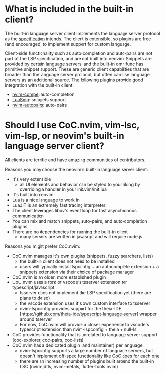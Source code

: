 # What is included in the built-in client?

The built-in language server client implements the language server protocol as the [specification](https://microsoft.github.io/language-server-protocol/specifications/specification-3-17/#textDocument_signatureHelp) intends. The client is extensible, so plugins are free (and encouraged) to implement support for custom language.

Client-side functionality such as auto-completion and auto-pairs are not part of the LSP specification, and are not built into neovim. Snippets are provided by certain language servers, and the built-in omnifunc has primitive snippet support. These are generic client capabilities that are broader than the language server protocol, but often can use language servers as an additional source. The following plugins provide good integration with the built-in client:

* [nvim-compe](https://github.com/hrsh7th/nvim-compe): auto-completion
* [LuaSnip](https://github.com/L3MON4D3/LuaSnip): snippets support
* [nvim-autopairs](https://github.com/windwp/nvim-autopairs): auto-pairs


# Should I use CoC.nvim, vim-lsc, vim-lsp, or neovim's built-in language server client?

All clients are terrific and have amazing communities of contributors. 

Reasons you may choose the neovim's built-in language server client:

* It's very extensible
  * all UI elements and behavior can be styled to your liking by overriding a handler in your init.vim/init.lua
* It's built into neovim
* Lua is a nice language to work in
* LuaJIT is an extremely fast tracing interpreter
* The client leverages libuv's event loop for fast asynchronous communication
* You can mix and match snippets, auto-pairs, and auto-completion plugins
* There are no dependencies for running the built-in client
  * many servers are written in javasript and will require node.js
  
Reasons you might prefer CoC.nvim:

* CoC.nvim manages it's own plugins (snippets, fuzzy searchers, lists)
  * the built-in client does not need to be installed
  * users will typically install lspconfig + an autocomplete extension + a snippets extension via their choice of package manager
* CoC.nvim is an older, more established plugin
* CoC.nvim uses a fork of vscode's tsserver extension for typescript/javascript
  * tsserver does not implement the LSP specification yet (there are plans to do so)
  * the vscode extension uses it's own custom interface to tsserver
  * nvim-lspconfig provides support for the theia-IDE [https://github.com/theia-ide/typescript-language-server] wrapper around tsserver
  * For now, CoC.nvim will provide a closer experience to vscode's typescript extension than nvim-lspconfig + theia + null-ls
* CoC provides functionality that is unrelated to language server support (coc-explorer, coc-pairs, coc-lists)
* CoC.nvim has a dedicated plugin (and maintainer) per language
  * nvim-lspconfig supports a large number of language servers, but doesn't implement off-spec functionality like CoC does for each one
  * there are an increasing number of plugins built around the built-in LSC (nvim-jdtls, nvim-metals, flutter-tools.nvim)

   
